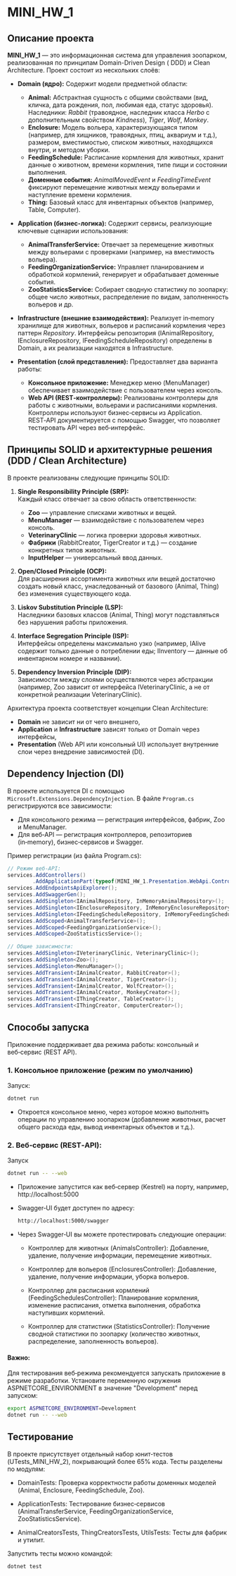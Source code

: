 # MINI_HW_1

## Описание проекта

**MINI_HW_1** — это информационная система для управления зоопарком, реализованная по принципам Domain-Driven Design (
DDD) и Clean Architecture. Проект состоит из нескольких слоёв:

- **Domain (ядро):** Содержит модели предметной области:
    - **Animal:** Абстрактная сущность с общими свойствами (вид, кличка, дата рождения, пол, любимая еда, статус
      здоровья).  
      Наследники: *Rabbit* (травоядное, наследник класса *Herbo* с дополнительным свойством *Kindness*), *Tiger*,
      *Wolf*, *Monkey*.
    - **Enclosure:** Модель вольера, характеризующаяся типом (например, для хищников, травоядных, птиц, аквариум и
      т.д.), размером, вместимостью, списком животных, находящихся внутри, и методом уборки.
    - **FeedingSchedule:** Расписание кормления для животных, хранит данные о животном, времени кормления, типе пищи и
      состоянии выполнения.
    - **Доменные события:** *AnimalMovedEvent* и *FeedingTimeEvent* фиксируют перемещение животных между вольерами и
      наступление времени кормления.
    - **Thing:** Базовый класс для инвентарных объектов (например, Table, Computer).

- **Application (бизнес-логика):** Содержит сервисы, реализующие ключевые сценарии использования:
    - **AnimalTransferService:** Отвечает за перемещение животных между вольерами с проверками (например, на вместимость
      вольера).
    - **FeedingOrganizationService:** Управляет планированием и обработкой кормлений, генерирует и обрабатывает доменные
      события.
    - **ZooStatisticsService:** Собирает сводную статистику по зоопарку: общее число животных, распределение по видам,
      заполненность вольеров и др.

- **Infrastructure (внешние взаимодействия):** Реализует in‑memory хранилище для животных, вольеров и расписаний
  кормления через паттерн *Repository*. Интерфейсы репозитория (IAnimalRepository, IEnclosureRepository,
  IFeedingScheduleRepository) определены в Domain, а их реализации находятся в Infrastructure.

- **Presentation (слой представления):** Предоставляет два варианта работы:
    - **Консольное приложение:** Менеджер меню (MenuManager) обеспечивает взаимодействие с пользователем через консоль.
    - **Web API (REST‑контроллеры):** Реализованы контроллеры для работы с животными, вольерами и расписаниями
      кормления. Контроллеры используют бизнес‑сервисы из Application. REST‑API документируется с помощью Swagger, что
      позволяет тестировать API через веб‑интерфейс.

## Принципы SOLID и архитектурные решения (DDD / Clean Architecture)

В проекте реализованы следующие принципы SOLID:

1. **Single Responsibility Principle (SRP):**  
   Каждый класс отвечает за свою область ответственности:
    - **Zoo** — управление списками животных и вещей.
    - **MenuManager** — взаимодействие с пользователем через консоль.
    - **VeterinaryClinic** — логика проверки здоровья животных.
    - **Фабрики** (RabbitCreator, TigerCreator и т.д.) — создание конкретных типов животных.
    - **InputHelper** — универсальный ввод данных.

2. **Open/Closed Principle (OCP):**  
   Для расширения ассортимента животных или вещей достаточно создать новый класс, унаследованный от базового (Animal,
   Thing) без изменения существующего кода.

3. **Liskov Substitution Principle (LSP):**  
   Наследники базовых классов (Animal, Thing) могут подставляться без нарушения работы приложения.

4. **Interface Segregation Principle (ISP):**  
   Интерфейсы определены максимально узко (например, IAlive содержит только данные о потреблении еды; IInventory —
   данные об инвентарном номере и названии).

5. **Dependency Inversion Principle (DIP):**  
   Зависимости между слоями осуществляются через абстракции (например, Zoo зависит от интерфейса IVeterinaryClinic, а не
   от конкретной реализации VeterinaryClinic).

Архитектура проекта соответствует концепции Clean Architecture:

- **Domain** не зависит ни от чего внешнего,
- **Application** и **Infrastructure** зависят только от Domain через интерфейсы,
- **Presentation** (Web API или консольный UI) использует внутренние слои через внедрение зависимостей (DI).

## Dependency Injection (DI)

В проекте используется DI с помощью `Microsoft.Extensions.DependencyInjection`. В файле `Program.cs` регистрируются все
зависимости:

- Для консольного режима — регистрация интерфейсов, фабрик, Zoo и MenuManager.
- Для веб‑API — регистрация контроллеров, репозиториев (in‑memory), бизнес‑сервисов и Swagger.

Пример регистрации (из файла Program.cs):

```csharp
// Режим веб‑API:
services.AddControllers()
        .AddApplicationPart(typeof(MINI_HW_1.Presentation.WebApi.Controllers.AnimalsController).Assembly);
services.AddEndpointsApiExplorer();
services.AddSwaggerGen();
services.AddSingleton<IAnimalRepository, InMemoryAnimalRepository>();
services.AddSingleton<IEnclosureRepository, InMemoryEnclosureRepository>();
services.AddSingleton<IFeedingScheduleRepository, InMemoryFeedingScheduleRepository>();
services.AddScoped<AnimalTransferService>();
services.AddScoped<FeedingOrganizationService>();
services.AddScoped<ZooStatisticsService>();

// Общие зависимости:
services.AddSingleton<IVeterinaryClinic, VeterinaryClinic>();
services.AddSingleton<Zoo>();
services.AddSingleton<MenuManager>();
services.AddTransient<IAnimalCreator, RabbitCreator>();
services.AddTransient<IAnimalCreator, TigerCreator>();
services.AddTransient<IAnimalCreator, WolfCreator>();
services.AddTransient<IAnimalCreator, MonkeyCreator>();
services.AddTransient<IThingCreator, TableCreator>();
services.AddTransient<IThingCreator, ComputerCreator>();
```

## Способы запуска

Приложение поддерживает два режима работы: консольный и веб‑сервис (REST API).

### 1. Консольное приложение (режим по умолчанию)

Запуск:

```bash
dotnet run
```

- Откроется консольное меню, через которое можно выполнять операции по управлению зоопарком (добавление животных, расчет
  общего расхода еды, вывод инвентарных объектов и т.д.).

### 2. Веб‑сервис (REST‑API):

Запуск

```bash
dotnet run -- --web
```

- Приложение запустится как веб‑сервер (Kestrel) на порту, например, http://localhost:5000

- Swagger‑UI будет доступен по адресу:
    ```bash
    http://localhost:5000/swagger
    ```
- Через Swagger‑UI вы можете протестировать следующие операции:

    - Контроллер для животных (AnimalsController): Добавление, удаление, получение информации, перемещение животных.

    - Контроллер для вольеров (EnclosuresController): Добавление, удаление, получение информации, уборка вольеров.

    - Контроллер для расписания кормлений (FeedingSchedulesController): Планирование кормления, изменение расписания,
      отметка выполнения, обработка наступивших кормлений.

    - Контроллер для статистики (StatisticsController): Получение сводной статистики по зоопарку (количество животных,
      распределение, заполненность вольеров).

#### Важно:

Для тестирования веб‑режима рекомендуется запускать приложение в режиме разработки. Установите переменную окружения
ASPNETCORE_ENVIRONMENT в значение "Development" перед запуском:

```bash 
export ASPNETCORE_ENVIRONMENT=Development
dotnet run -- --web
```

## Тестирование

В проекте присутствует отдельный набор юнит‑тестов (UTests_MINI_HW_2), покрывающий более 65% кода. Тесты разделены по
модулям:

- DomainTests: Проверка корректности работы доменных моделей (Animal, Enclosure, FeedingSchedule, Zoo).

- ApplicationTests: Тестирование бизнес‑сервисов (AnimalTransferService, FeedingOrganizationService, ZooStatisticsService).

- AnimalCreatorsTests, ThingCreatorsTests, UtilsTests: Тесты для фабрик и утилит.

Запустить тесты можно командой:
```bash
dotnet test
```
